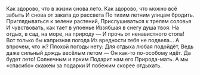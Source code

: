 Как здорово, что в жизни снова лето.
Как здорово, что можно всё забыть
И снова от заката до рассвета
По тихим летним улицам бродить.
Приглядываться к зелени растений,
Прислушиваться к трелям соловья
И чувствовать, как тает в упоенье
Иззябшая в снегу душа твоя.
На отдых, в сад, на море, на природу —
И прочь от ненавистного стола!
Вот только бы капризная погода
Из вредности тебя не подвела…
А впрочем, что ж? Плохой погоды нету:
Для отдыха любая подойдёт,
Ведь даже сильный дождь весёлым летом —
Он как-то по-особому идёт.
Да будет лето! Солнечным и ярким
Подарит нам его Природа-мать.
А мы «спасибо» скажем за подарки
И побежим скорее отдыхать.
